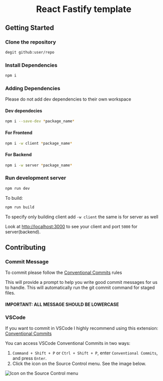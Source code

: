 # <p align="center"> React Fastify template </p>

<!-- [![Commitizen friendly](https://img.shields.io/badge/commitizen-friendly-brightgreen.svg)](http://commitizen.github.io/cz-cli/) -->

## Getting Started

### Clone the repository

```bash
degit github:user/repo
```

### Install Dependencies

```bash
npm i
```

### Adding Dependencies

Please do not add dev dependencies to their own workspace

#### Dev dependecies

```bash
npm i --save-dev *package_name*
```

#### For Frontend

```bash
npm i -w client *package_name*
```

#### For Backend

```bash
npm i -w server *package_name*
```

### Run development server

```bash
npm run dev
```

To build:

```bash
npm run build
```

To specify only building client add `-w client` the same is for server as well

Look at <http://localhost:3000> to see your client and port `5000` for server(backend).

## Contributing

### Commit Message

To commit please follow the [Conventional Commits](https://www.conventionalcommits.org/en/v1.0.0/) rules

This will provide a prompt to help you write good commit messages for us to handle. This will automatically run the git commit command for staged files.

#### IMPORTANT: ALL MESSAGE SHOULD BE LOWERCASE

### VSCode

If you want to commit in VSCode I highly recommend using this extension: [Conventional Commits](https://marketplace.visualstudio.com/items?itemname=vivaxy.vscode-conventional-commits)

You can access VSCode Conventional Commits in two ways:

1. `Command + Shift + P` or `Ctrl + Shift + P`, enter `Conventional Commits`,
   and press `Enter`.
2. Click the icon on the Source Control menu. See the image below.

![Icon on the Source Control menu](https://github.com/vivaxy/vscode-conventional-commits/raw/master/assets/docs/icon-on-the-source-control-menu.png)

